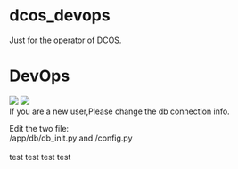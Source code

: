 # dcos_devops
Just for the operator of DCOS.
# DevOps
<img src="https://travis-ci.org/guohongze/adminset.svg?branch=master"></img> 
<img src="https://img.shields.io/hexpm/l/plug.svg"></img>
<br>
If you are a new user,Please change the db connection info.

Edit the two file:
<br>
/app/db/db_init.py and /config.py<br>
<br>
test
test
test
test
